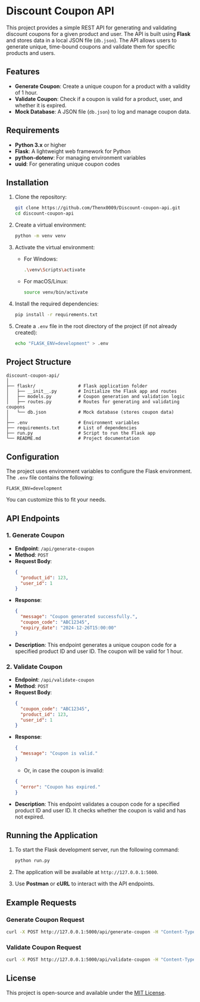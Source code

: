 # Discount Coupon API

This project provides a simple REST API for generating and validating discount coupons for a given product and user. The API is built using **Flask** and stores data in a local JSON file (`db.json`). The API allows users to generate unique, time-bound coupons and validate them for specific products and users.

## Features

- **Generate Coupon**: Create a unique coupon for a product with a validity of 1 hour.
- **Validate Coupon**: Check if a coupon is valid for a product, user, and whether it is expired.
- **Mock Database**: A JSON file (`db.json`) to log and manage coupon data.

## Requirements

- **Python 3.x** or higher
- **Flask**: A lightweight web framework for Python
- **python-dotenv**: For managing environment variables
- **uuid**: For generating unique coupon codes

## Installation

1. Clone the repository:
   ```bash
   git clone https://github.com/Thenx0009/Discount-coupon-api.git
   cd discount-coupon-api
   ```

2. Create a virtual environment:
   ```bash
   python -m venv venv
   ```

3. Activate the virtual environment:
   - For Windows:
     ```bash
     .\venv\Scripts\activate
     ```
   - For macOS/Linux:
     ```bash
     source venv/bin/activate
     ```

4. Install the required dependencies:
   ```bash
   pip install -r requirements.txt
   ```

5. Create a `.env` file in the root directory of the project (if not already created):
   ```bash
   echo "FLASK_ENV=development" > .env
   ```

## Project Structure

```
discount-coupon-api/
│
├── flaskr/                # Flask application folder
│   ├── __init__.py        # Initialize the Flask app and routes
│   ├── models.py          # Coupon generation and validation logic
│   ├── routes.py          # Routes for generating and validating coupons
│   └── db.json            # Mock database (stores coupon data)
│
├── .env                   # Environment variables
├── requirements.txt       # List of dependencies
├── run.py                 # Script to run the Flask app
└── README.md              # Project documentation
```

## Configuration

The project uses environment variables to configure the Flask environment. The `.env` file contains the following:

```
FLASK_ENV=development
```

You can customize this to fit your needs.

## API Endpoints

### **1. Generate Coupon**

- **Endpoint**: `/api/generate-coupon`
- **Method**: `POST`
- **Request Body**:
  ```json
  {
    "product_id": 123,
    "user_id": 1
  }
  ```
- **Response**:
  ```json
  {
    "message": "Coupon generated successfully.",
    "coupon_code": "ABC12345",
    "expiry_date": "2024-12-26T15:00:00"
  }
  ```
- **Description**: This endpoint generates a unique coupon code for a specified product ID and user ID. The coupon will be valid for 1 hour.

### **2. Validate Coupon**

- **Endpoint**: `/api/validate-coupon`
- **Method**: `POST`
- **Request Body**:
  ```json
  {
    "coupon_code": "ABC12345",
    "product_id": 123,
    "user_id": 1
  }
  ```
- **Response**:
  ```json
  {
    "message": "Coupon is valid."
  }
  ```
  - Or, in case the coupon is invalid:
  ```json
  {
    "error": "Coupon has expired."
  }
  ```
- **Description**: This endpoint validates a coupon code for a specified product ID and user ID. It checks whether the coupon is valid and has not expired.

## Running the Application

1. To start the Flask development server, run the following command:

   ```bash
   python run.py
   ```

2. The application will be available at `http://127.0.0.1:5000`.

3. Use **Postman** or **cURL** to interact with the API endpoints.

## Example Requests

### **Generate Coupon Request**
```bash
curl -X POST http://127.0.0.1:5000/api/generate-coupon -H "Content-Type: application/json" -d '{"product_id": 123, "user_id": 1}'
```

### **Validate Coupon Request**
```bash
curl -X POST http://127.0.0.1:5000/api/validate-coupon -H "Content-Type: application/json" -d '{"coupon_code": "ABC12345", "product_id": 123, "user_id": 1}'
```

## License

This project is open-source and available under the [MIT License](LICENSE).

